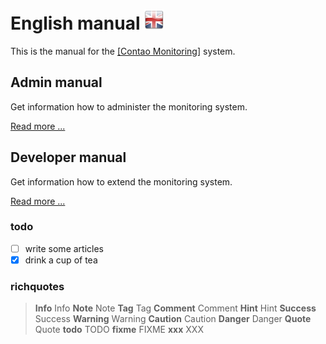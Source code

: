 # English manual ![EN](en.png)

This is the manual for the [[Contao Monitoring]](https://github.com/ContaoMonitoring/monitoring) system.

## Admin manual

Get information how to administer the monitoring system.

[Read more ...](admin/README.md)

## Developer manual

Get information how to extend the monitoring system.

[Read more ...](developer/README.md)


### todo
- [ ] write some articles
- [x] drink a cup of tea

### richquotes
> **Info** Info
> **Note** Note
> **Tag** Tag
> **Comment** Comment
> **Hint** Hint
> **Success** Success
> **Warning** Warning
> **Caution** Caution
> **Danger** Danger
> **Quote** Quote
> **todo** TODO
> **fixme** FIXME
> **xxx** XXX
